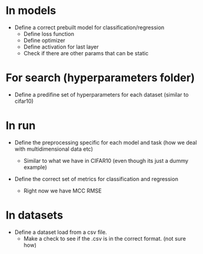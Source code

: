 
# In models
- Define a correct prebuilt model for classification/regression
    - Define loss function
    - Define optimizer
    - Define activation for last layer
    - Check if there are other params that can be static

# For search (hyperparameters folder)
- Define a predifine set of hyperparameters for each dataset (similar to cifar10)

# In run
- Define the preprocessing specific for each model and task (how we deal with multidimensional data etc)
    - Similar to what we have in CIFAR10 (even though its just a dummy example)

- Define the correct set of metrics for classification and regression
    - Right now we have MCC RMSE

# In datasets
-  Define a dataset load from a csv file.
    - Make a check to see if the .csv is in the correct format. (not sure how)

